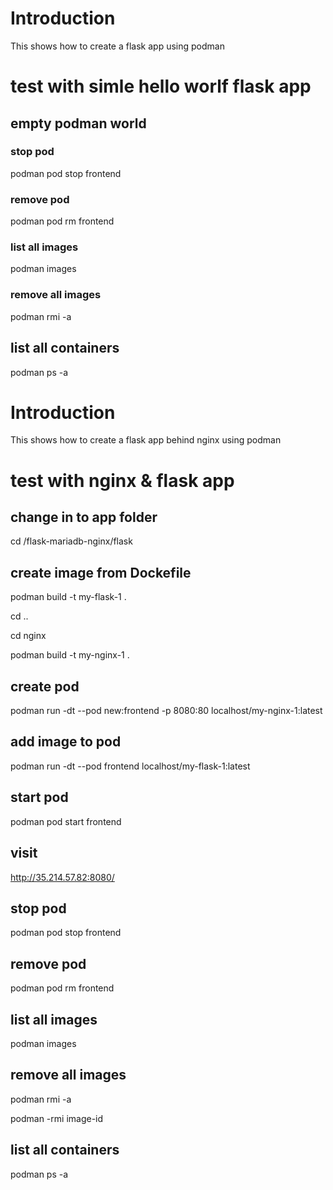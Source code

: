 # Introduction

This shows how to create a flask app using podman

# test with simle hello worlf flask app

## empty podman world

### stop pod

podman pod stop frontend

### remove pod

podman pod rm frontend

### list all images

podman images

### remove all images

podman rmi -a

## list all containers

podman ps -a

# Introduction

This shows how to create a flask app behind nginx using podman

# test with nginx & flask app

## change in to app folder

cd /flask-mariadb-nginx/flask

## create image from Dockefile

podman build -t my-flask-1 .

cd ..

cd nginx

podman build -t my-nginx-1 .

## create pod

podman run -dt --pod new:frontend -p 8080:80 localhost/my-nginx-1:latest

## add image to pod

podman run -dt --pod frontend localhost/my-flask-1:latest


## start pod

podman pod start frontend

## visit

http://35.214.57.82:8080/

## stop pod

podman pod stop frontend

## remove pod

podman pod rm frontend

## list all images

podman images

## remove all images

podman rmi -a

podman -rmi image-id

## list all containers

podman ps -a

